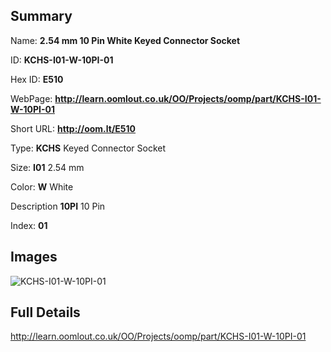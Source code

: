 

## Summary
 
Name: __2.54 mm 10 Pin White Keyed Connector Socket__

ID: __KCHS-I01-W-10PI-01__

Hex ID: __E510__

WebPage: __http://learn.oomlout.co.uk/OO/Projects/oomp/part/KCHS-I01-W-10PI-01__

Short URL: __http://oom.lt/E510__


Type: __KCHS__ Keyed Connector Socket 

Size: __I01__ 2.54 mm 

Color: __W__ White 

Description __10PI__ 10 Pin 

Index: __01__


## Images
![KCHS-I01-W-10PI-01](http://oomlout.com/oomp-gen/parts/KCHS-I01-W-10PI-01/KCHS-I01-W-10PI-01_420.jpg)



## Full Details

 http://learn.oomlout.co.uk/OO/Projects/oomp/part/KCHS-I01-W-10PI-01














